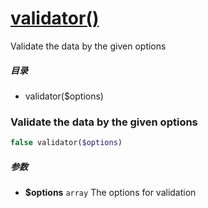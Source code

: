 [validator()](http://twinh.github.com/widget/api/validator)
===========================================================

Validate the data by the given options

##### 目录
* validator($options)

### Validate the data by the given options
```php
false validator($options)
```

##### 参数
* **$options** `array` The options for validation

